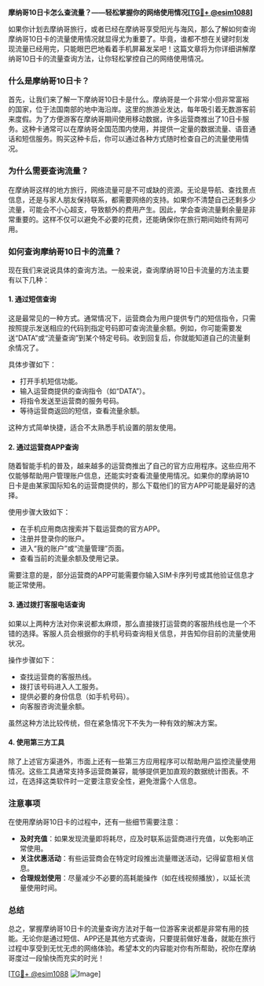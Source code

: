 **摩纳哥10日卡怎么查流量？——轻松掌握你的网络使用情况[[TG💪+ @esim1088](https://t.me/s/esim1088)]**

如果你计划去摩纳哥旅行，或者已经在摩纳哥享受阳光与海风，那么了解如何查询摩纳哥10日卡的流量使用情况就显得尤为重要了。毕竟，谁都不想在关键时刻发现流量已经用完，只能眼巴巴地看着手机屏幕发呆吧！这篇文章将为你详细讲解摩纳哥10日卡的流量查询方法，让你轻松掌控自己的网络使用情况。

### **什么是摩纳哥10日卡？**

首先，让我们来了解一下摩纳哥10日卡是什么。摩纳哥是一个非常小但非常富裕的国家，位于法国南部的地中海沿岸。这里的旅游业发达，每年吸引着无数游客前来度假。为了方便游客在摩纳哥期间使用移动数据，许多运营商推出了10日卡服务。这种卡通常可以在摩纳哥全国范围内使用，并提供一定量的数据流量、语音通话和短信服务。购买这种卡后，你可以通过各种方式随时检查自己的流量使用情况。

### **为什么需要查询流量？**

在摩纳哥这样的地方旅行，网络流量可是不可或缺的资源。无论是导航、查找景点信息，还是与家人朋友保持联系，都需要网络的支持。如果你不清楚自己还剩多少流量，可能会不小心超支，导致额外的费用产生。因此，学会查询流量剩余量是非常重要的。这样不仅可以避免不必要的花费，还能确保你在旅行期间始终有网可用。

### **如何查询摩纳哥10日卡的流量？**

现在我们来说说具体的查询方法。一般来说，查询摩纳哥10日卡流量的方法主要有以下几种：

#### **1. 通过短信查询**

这是最常见的一种方式。通常情况下，运营商会为用户提供专门的短信指令，只需按照提示发送相应的代码到指定号码即可查询流量余额。例如，你可能需要发送“DATA”或“流量查询”到某个特定号码。收到回复后，你就能知道自己的流量剩余情况了。

具体步骤如下：
- 打开手机短信功能。
- 输入运营商提供的查询指令（如“DATA”）。
- 将指令发送至运营商的服务号码。
- 等待运营商返回的短信，查看流量余额。

这种方式简单快捷，适合不太熟悉手机设置的朋友使用。

#### **2. 通过运营商APP查询**

随着智能手机的普及，越来越多的运营商推出了自己的官方应用程序。这些应用不仅能够帮助用户管理账户信息，还能实时查看流量使用情况。如果你的摩纳哥10日卡是由某家国际知名的运营商提供的，那么下载他们的官方APP可能是最好的选择。

使用步骤大致如下：
- 在手机应用商店搜索并下载运营商的官方APP。
- 注册并登录你的账户。
- 进入“我的账户”或“流量管理”页面。
- 查看当前的流量余额及使用记录。

需要注意的是，部分运营商的APP可能需要你输入SIM卡序列号或其他验证信息才能正常使用。

#### **3. 通过拨打客服电话查询**

如果以上两种方法对你来说都太麻烦，那么直接拨打运营商的客服热线也是一个不错的选择。客服人员会根据你的手机号码查询相关信息，并告知你目前的流量使用状况。

操作步骤如下：
- 查找运营商的客服热线。
- 拨打该号码进入人工服务。
- 提供必要的身份信息（如手机号码）。
- 向客服咨询流量余额。

虽然这种方法比较传统，但在紧急情况下不失为一种有效的解决方案。

#### **4. 使用第三方工具**

除了上述官方渠道外，市面上还有一些第三方应用程序可以帮助用户监控流量使用情况。这些工具通常支持多运营商兼容，能够提供更加直观的数据统计图表。不过，在选择这类软件时一定要注意安全性，避免泄露个人信息。

### **注意事项**

在使用摩纳哥10日卡的过程中，还有一些细节需要注意：
- **及时充值**：如果发现流量即将耗尽，应及时联系运营商进行充值，以免影响正常使用。
- **关注优惠活动**：有些运营商会在特定时段推出流量赠送活动，记得留意相关信息。
- **合理规划使用**：尽量减少不必要的高耗能操作（如在线视频播放），以延长流量使用时间。

### **总结**

总之，掌握摩纳哥10日卡的流量查询方法对于每一位游客来说都是非常有用的技能。无论你是通过短信、APP还是其他方式查询，只要提前做好准备，就能在旅行过程中享受到无忧无虑的网络体验。希望本文的内容能对你有所帮助，祝你在摩纳哥度过一段愉快而充实的时光！

[[TG💪+ @esim1088](https://t.me/s/esim1088) ![Image](https://i.postimg.cc/4NQfJmqS/Snipaste-2025-05-13-00-14-12.png)]